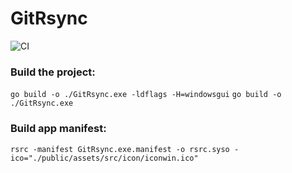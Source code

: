 # GitRsync

![CI](https://github.com/Shitovdm/GitRsync/workflows/CI/badge.svg)

### Build the project:  
`go build -o ./GitRsync.exe -ldflags -H=windowsgui`
`go build -o ./GitRsync.exe`

### Build app manifest:  
`rsrc -manifest GitRsync.exe.manifest -o rsrc.syso -ico="./public/assets/src/icon/iconwin.ico"`